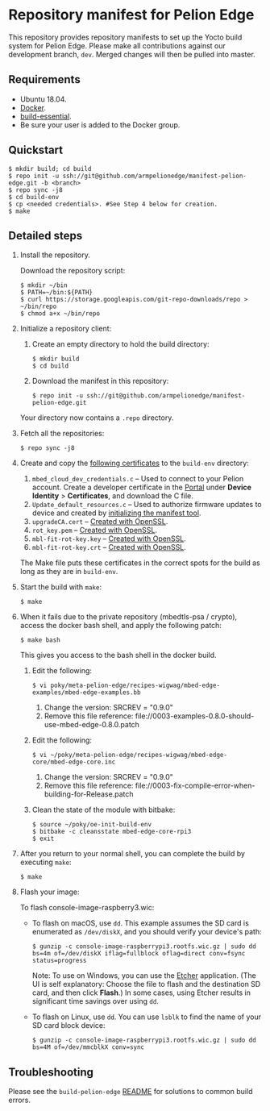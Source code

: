# Repository manifest for Pelion Edge

This repository provides repository manifests to set up the Yocto build system for Pelion Edge. Please make all contributions against our development branch, `dev`. Merged changes will then be pulled into master.

## Requirements

- Ubuntu 18.04.
- [Docker](https://docs.docker.com/install/linux/docker-ce/ubuntu/).
- [build-essential](https://askubuntu.com/questions/398489/how-to-install-build-essential).
- Be sure your user is added to the Docker group.

## Quickstart

```
$ mkdir build; cd build
$ repo init -u ssh://git@github.com/armpelionedge/manifest-pelion-edge.git -b <branch>
$ repo sync -j8
$ cd build-env
$ cp <needed credentials>. #See Step 4 below for creation.
$ make
```

## Detailed steps

1. Install the repository.

   Download the repository script:
   
   ```
   $ mkdir ~/bin
   $ PATH=~/bin:${PATH}
   $ curl https://storage.googleapis.com/git-repo-downloads/repo > ~/bin/repo
   $ chmod a+x ~/bin/repo
   ```
   
1. Initialize a repository client:
   
   1. Create an empty directory to hold the build directory:
      
      ```
      $ mkdir build
      $ cd build
      ```
   
   1. Download the manifest in this repository:
      
      ```
      $ repo init -u ssh://git@github.com/armpelionedge/manifest-pelion-edge.git
      ```
   
   Your directory now contains a `.repo` directory.

1. Fetch all the repositories:

   ```
   $ repo sync -j8
   ```
   
1. Create and copy the [following certificates](https://github.com/armPelionEdge/meta-pelion-edge/blob/dev/BUILD.md#credentials-keys-and-certificates) to the `build-env` directory:

   1. `mbed_cloud_dev_credentials.c` – Used to connect to your Pelion account. Create a developer certificate in the [Portal](https://portal.mbedcloud.com/) under **Device Identity** > **Certificates**, and download the C file.
   1. `Update_default_resources.c` – Used to authorize firmware updates to device and created by [initializing the manifest tool](https://github.com/ARMmbed/manifest-tool/blob/master/README.md#quick-start).
   1. `upgradeCA.cert` – [Created with OpenSSL](https://github.com/armPelionEdge/meta-pelion-edge/blob/dev/BUILD.md#upgrade-ca-certificate).
   1. `rot_key.pem` – [Created with OpenSSL](https://github.com/armPelionEdge/meta-pelion-edge/blob/dev/BUILD.md#secure-boot-trusted-world-root-of-trust).
   1. `mbl-fit-rot-key.key` – [Created with OpenSSL](https://github.com/armPelionEdge/meta-pelion-edge/blob/dev/BUILD.md#u-boot-verified-boot-fit-image-signing-key-and-certificate).
   1. `mbl-fit-rot-key.crt` – [Created with OpenSSL](https://github.com/armPelionEdge/meta-pelion-edge/blob/dev/BUILD.md#u-boot-verified-boot-fit-image-signing-key-and-certificate).

   The Make file puts these certificates in the correct spots for the build as long as they are in `build-env`.

1. Start the build with `make`:
   
   ```
   $ make
   ```
   
1. When it fails due to the private repository (mbedtls-psa / crypto), access the docker bash shell, and apply the following patch:

   ```
   $ make bash
   ```
   
   This gives you access to the bash shell in the docker build.

   1. Edit the following:

      ```
      $ vi poky/meta-pelion-edge/recipes-wigwag/mbed-edge-examples/mbed-edge-examples.bb
      ```
   
      1. Change the version: SRCREV = "0.9.0"
      1. Remove this file reference: file://0003-examples-0.8.0-should-use-mbed-edge-0.8.0.patch
  
   1. Edit the following: 
   
      ```
      $ vi ~/poky/meta-pelion-edge/recipes-wigwag/mbed-edge-core/mbed-edge-core.inc
      ```
      
      1. Change the version: SRCREV = "0.9.0"
      1. Remove this file reference: file://0003-fix-compile-error-when-building-for-Release.patch
   
   1. Clean the state of the module with bitbake:
   
      ```
      $ source ~/poky/oe-init-build-env
      $ bitbake -c cleansstate mbed-edge-core-rpi3
      $ exit
      ```

1. After you return to your normal shell, you can complete the build by executing `make`:
   
   ```
   $ make
   ```

1. Flash your image:

   To flash console-image-raspberry3.wic:
   
   - To flash on macOS, use `dd`. This example assumes the SD card is enumerated as `/dev/diskX`, and you should verify your device's path:
   
      ```
      $ gunzip -c console-image-raspberrypi3.rootfs.wic.gz | sudo dd bs=4m of=/dev/diskX iflag=fullblock oflag=direct conv=fsync status=progress
      ```
      
      Note: To use on Windows, you can use the [Etcher](https://www.balena.io/etcher/) application. (The UI is self explanatory: Choose the file to flash and the destination SD card, and then click **Flash**.) In some cases, using Etcher results in significant time savings over using `dd`.
      
   - To flash on Linux, use `dd`. You can use `lsblk` to find the name of your SD card block device:
   
      ```
      $ gunzip -c console-image-raspberrypi3.rootfs.wic.gz | sudo dd bs=4M of=/dev/mmcblkX conv=sync
      ```

## Troubleshooting

Please see the `build-pelion-edge` [README](https://github.com/armpelionedge/build-pelion-edge/blob/master/README.md) for solutions to common build errors.
